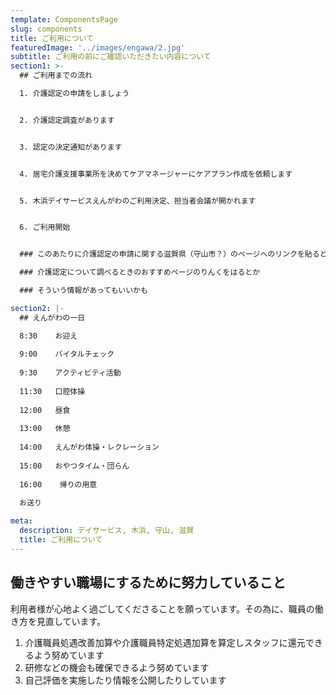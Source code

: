 ```yaml
---
template: ComponentsPage
slug: components
title: ご利用について
featuredImage: '../images/engawa/2.jpg'
subtitle: ご利用の前にご確認いただきたい内容について
section1: >-
  ## ご利用までの流れ

  1. 介護認定の申請をしましょう


  2. 介護認定調査があります


  3. 認定の決定通知があります


  4. 居宅介護支援事業所を決めてケアマネージャーにケアプラン作成を依頼します


  5. 木浜デイサービスえんがわのご利用決定、担当者会議が開かれます


  6. ご利用開始


  ### このあたりに介護認定の申請に関する滋賀県（守山市？）のページへのリンクを貼るとか

  ### 介護認定について調べるときのおすすめページのりんくをはるとか

  ### そういう情報があってもいいかも

section2: |-
  ## えんがわの一日

  8:30	  お迎え
  
  9:00	  バイタルチェック
  
  9:30	  アクティビティ活動
  
  11:30	  口腔体操
  
  12:00	  昼食
  
  13:00	  休憩
  
  14:00	  えんがわ体操・レクレーション
  
  15:00	  おやつタイム・団らん
  
  16:00    帰りの用意
  
  お送り

meta:
  description: デイサービス, 木浜, 守山, 滋賀
  title: ご利用について
---
```


  ## 働きやすい職場にするために努力していること

  利用者様が心地よく過ごしてくださることを願っています。その為に、職員の働き方を見直しています。

  1. 介護職員処遇改善加算や介護職員特定処遇加算を算定しスタッフに還元できるよう努めています
  2. 研修などの機会も確保できるよう努めています
  3. 自己評価を実施したり情報を公開したりしています

